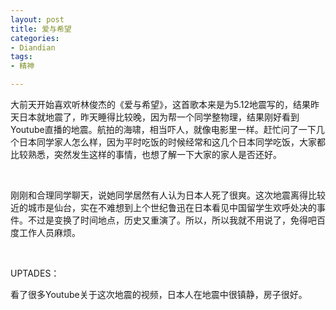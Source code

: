 ```yaml
---
layout: post
title: 爱与希望
categories:
- Diandian
tags:
- 精神

---
```

<p>大前天开始喜欢听林俊杰的《爱与希望》，这首歌本来是为5.12地震写的，结果昨天日本就地震了，昨天睡得比较晚，因为帮一个同学整物理，结果刚好看到Youtube直播的地震。航拍的海啸，相当吓人，就像电影里一样。赶忙问了一下几个日本同学家人怎么样，因为平时吃饭的时候经常和这几个日本同学吃饭，大家都比较熟悉，突然发生这样的事情，也想了解一下大家的家人是否还好。</p>
<p>&nbsp;</p>
<p>刚刚和合理同学聊天，说她同学居然有人认为日本人死了很爽。这次地震离得比较近的城市是仙台，实在不难想到上个世纪鲁迅在日本看见中国留学生欢呼处决的事件。不过是变换了时间地点，历史又重演了。所以，所以我就不用说了，免得吧百度工作人员麻烦。</p>
<p>&nbsp;</p>
<p>UPTADES：</p>
<p>看了很多Youtube关于这次地震的视频，日本人在地震中很镇静，房子很好。</p>